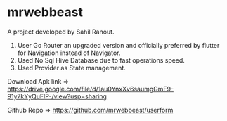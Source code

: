 # mrwebbeast

A  project developed by Sahil Ranout.

1) User Go Router an upgraded version and officially preferred by flutter for Navigation instead of Navigator.
2) Used No Sql Hive Database due to fast operations speed.
3) Used Provider as State management.

Download Apk link
=> https://drive.google.com/file/d/1au0YnxXv6saumgGmF9-91y7kYyQuFlP-/view?usp=sharing

Github Repo
=> https://github.com/mrwebbeast/userform